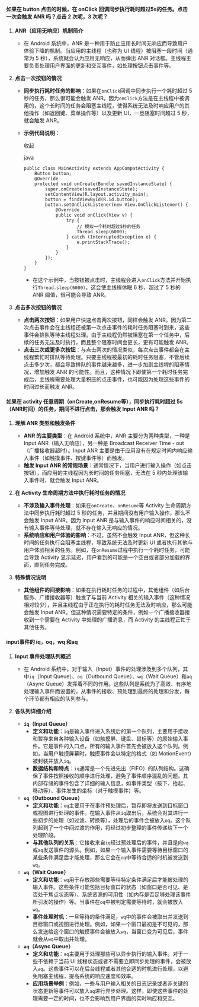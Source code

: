 #### 如果在 button 点击的时候，在 onClick 回调同步执行耗时超过5s的任务。点击一次会触发 ANR 吗？点击 2 次呢，3 次呢？

1. **ANR（应用无响应）机制简介**
    
    - 在 Android 系统中，ANR 是一种用于防止应用长时间无响应而导致用户体验下降的机制。当应用的主线程（也称为 UI 线程）被阻塞一段时间（通常为 5 秒），系统就会认为应用无响应，从而弹出 ANR 对话框。主线程主要负责处理用户界面的更新和交互事件，如处理按钮点击事件等。
2. **点击一次按钮的情况**
    
    - **同步执行耗时任务的影响**：如果在`onClick`回调中同步执行一个耗时超过 5 秒的任务，那么很可能会触发 ANR。因为`onClick`方法是在主线程中被调用的，这个长时间的任务会阻塞主线程，使得系统无法及时响应用户的其他操作（如返回键、菜单操作等）以及更新 UI，一旦阻塞时间超过 5 秒，就会触发 ANR。
    - **示例代码说明**：
        
        收起
        
        java
        
        ```
        public class MainActivity extends AppCompatActivity {
            Button button;
            @Override
            protected void onCreate(Bundle savedInstanceState) {
                super.onCreate(savedInstanceState);
                setContentView(R.layout.activity_main);
                button = findViewById(R.id.button);
                button.setOnClickListener(new View.OnClickListener() {
                    @Override
                    public void onClick(View v) {
                        try {
                            // 模拟一个耗时超过5秒的任务
                            Thread.sleep(6000);
                        } catch (InterruptedException e) {
                            e.printStackTrace();
                        }
                    }
                });
            }
        }
        ```
        
          
        - 在这个示例中，当按钮被点击时，主线程会进入`onClick`方法并开始执行`Thread.sleep(6000)`，这会使主线程休眠 6 秒，超过了 5 秒的 ANR 阈值，很可能会导致 ANR。
3. **点击多次按钮的情况**
    
    - **点击两次按钮**：如果用户快速点击两次按钮，同样会触发 ANR。因为第二次点击事件会在主线程还被第一次点击事件的耗时任务阻塞时到来，这些事件会排队等待主线程处理。由于主线程仍然被阻塞在第一个任务中，后续的任务无法及时执行，而且整个阻塞时间会更长，更有可能触发 ANR。
    - **点击三次或更多次按钮**：与点击两次的情况类似，每次点击事件都会在主线程繁忙时排队等待处理。只要主线程被最初的耗时任务阻塞，不管后续点击多少次，都会导致排队的事件越来越多，进一步加剧主线程的阻塞情况，增加触发 ANR 的可能性。而且，这种情况下即使第一个耗时任务完成后，主线程需要处理大量积压的点击事件，也可能因为处理这些事件的时间过长而触发 ANR。

#### 如果在 activity 任意周期（onCreate,onResume等），同步执行耗时超过 5s（ANR时间）的任务，期间不进行点击，那会触发 Input ANR 吗？

1. **理解 ANR 类型和触发条件**
    
    - **ANR 的主要类型**：在 Android 系统中，ANR 主要分为两种类型，一种是 Input ANR（输入无响应），另一种是 Broadcast Receiver Time - out（广播接收器超时）。Input ANR 主要是由于应用没有在规定时间内响应输入事件（如触摸事件、按键事件等）而触发。
    - **触发 Input ANR 的常规场景**：通常情况下，当用户进行输入操作（如点击按钮），而应用的主线程因为长时间的任务阻塞，无法在 5 秒内处理该输入事件时，就会触发 Input ANR。
2. **在 Activity 生命周期方法中执行耗时任务的情况**
    
    - **不涉及输入事件处理**：如果在`onCreate`、`onResume`等 Activity 生命周期方法中同步执行耗时超过 5 秒的任务，并且期间没有用户输入操作，那么不会触发 Input ANR。因为 Input ANR 是与输入事件的响应时间相关的，没有输入事件等待处理，就不存在输入无响应的情况。
    - **系统响应和用户体验的影响**：不过，虽然不会触发 Input ANR，但这种长时间的任务执行会阻塞主线程，导致系统无法及时更新 UI 或者执行其他与用户体验相关的任务。例如，在`onResume`过程中执行一个耗时任务，可能会导致 Activity 显示延迟，用户看到的可能是一个空白或者部分加载的界面，直到任务完成。
3. **特殊情况说明**
    
    - **其他组件的间接影响**：如果在执行耗时任务的过程中，其他组件（如后台服务、广播接收器等）触发了与当前 Activity 相关的输入事件（这种情况相对较少），并且主线程由于正在执行的耗时任务无法及时响应，那么可能会触发 Input ANR。但这种情况需要特定的条件，例如一个广播接收器接收到一个需要在 Activity 中处理的广播消息，而 Activity 的主线程正忙于其他任务。


#### input事件的 iq，oq，wq 和aq

1. **Input 事件处理队列概述**
    
    - 在 Android 系统中，对于输入（Input）事件的处理涉及到多个队列，其中`iq`（Input Queue）、`oq`（Outbound Queue）、`wq`（Wait Queue）和`aq`（Async Queue）发挥着不同的作用。这些队列是系统为了高效、有序地处理输入事件而设置的，从事件的接收、预处理到最终的处理和分发，每个环节都有相应的队列参与。
2. **各队列详细介绍**
    
    - **`iq`（Input Queue）**
        - **定义和功能**：`iq`是输入事件进入系统后的第一个队列，主要用于接收和暂存来自各种输入设备（如触摸屏、键盘、鼠标等）的原始输入事件。它是事件的入口点，所有的输入事件首先会被放入这个队列。例如，当用户触摸屏幕时，触摸事件会以特定的格式（如 MotionEvent）被封装并放入`iq`。
        - **数据结构和特点**：`iq`通常是一个先进先出（FIFO）的队列结构。这确保了事件按照接收的顺序进行处理，避免了事件顺序混乱的问题。其内部存储的事件包含了详细的输入信息，如事件类型（按下、抬起、移动等）、事件发生的坐标（对于触摸事件）等。
    - **`oq`（Outbound Queue）**
        - **定义和功能**：`oq`主要用于在事件预处理后，暂存即将发送到目标窗口或视图进行处理的事件。在输入事件从`iq`取出后，系统会对其进行一些初步的处理（如过滤、转换等），处理后的事件会被放入`oq`。这个队列起到了一个中间过渡的作用，将经过初步整理的事件传递给下一个处理阶段。
        - **与其他队列的关系**：它接收来自`iq`经过预处理后的事件，并且是向`wq`或`aq`发送事件的源头。例如，如果一个输入事件需要等待目标窗口的某些条件满足后才能处理，那么它会在`oq`中等待合适的时机被发送到`wq`。
    - **`wq`（Wait Queue）**
        - **定义和功能**：`wq`用于存放那些需要等待特定条件满足后才能被处理的输入事件。这些条件可能包括目标窗口的状态（如窗口是否可见、是否处于焦点状态等）、系统资源的可用性（如内存是否足够处理该事件所引发的操作）等。当事件在`oq`中被判定需要等待时，就会被放入`wq`。
        - **事件处理时机**：一旦等待的条件满足，`wq`中的事件会被取出并发送到目标窗口或视图进行处理。例如，如果一个窗口最初是不可见的，那么发送给这个窗口的触摸事件会被放入`wq`，当窗口变为可见后，事件就会从`wq`中取出并处理。
    - **`aq`（Async Queue）**
        - **定义和功能**：`aq`主要用于处理那些可以异步执行的输入事件。对于一些不依赖于当前 UI 线程状态或者不需要立即同步处理的事件，会被放入`aq`。这些事件可以在后台线程或者其他合适的时机进行处理，以避免阻塞主线程，提高系统的响应速度和效率。
        - **应用场景举例**：例如，一些与用户输入相关的日志记录或者非关键的状态更新等事件可以放入`aq`进行异步处理。这样，即使这些事件的处理需要一定的时间，也不会影响到用户界面的实时响应和交互。